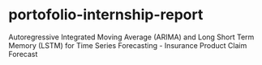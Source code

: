 # portofolio-internship-report
Autoregressive Integrated Moving Average (ARIMA) and Long Short Term Memory (LSTM) for Time Series Forecasting - Insurance Product Claim Forecast
